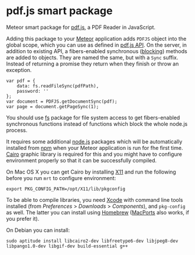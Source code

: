 pdf.js smart package
====================

Meteor smart package for [pdf.js](https://github.com/mozilla/pdf.js), a PDF Reader in JavaScript.

Adding this package to your [Meteor](http://www.meteor.com/) application adds `PDFJS` object into the global scope,
which you can use as defined in [pdf.js API](https://github.com/mozilla/pdf.js/blob/master/src/api.js).
On the server, in addition to existing API, a fibers-enabled synchronous ([blocking](https://github.com/peerlibrary/meteor-blocking))
methods are added to objects. They are named the same, but with a `Sync` suffix. Instead of returning a promise they
return when they finish or throw an exception.

    var pdf = {
        data: fs.readFileSync(pdfPath),
        password: ''
    };
    var document = PDFJS.getDocumentSync(pdf);
    var page = document.getPageSync(1);

You should use [fs](https://github.com/peerlibrary/meteor-fs) package for file system access to get
fibers-enabled synchronous functions instead of functions which block the whole node.js process.

It requires some additional [node.js](http://nodejs.org/) packages which will be automatically installed
from [npm](http://nodejs.org/) when your Meteor application is run for fhe first time.
[Cairo](http://cairographics.org/) graphic library is required for this and you
might have to configure environment properly so that it can be successfully compiled.

On Mac OS X you can get Cairo by installing [X11](http://xquartz.macosforge.org/) and
run the following before you run `mrt` to configure environment:

    export PKG_CONFIG_PATH=/opt/X11/lib/pkgconfig

To be able to compile libraries, you need [Xcode](https://developer.apple.com/xcode/)
with command line tools installed (from _Preferences_ > _Downloads_ > _Components_),
and `pkg-config` as well. The latter you can install using [Homebrew](http://brew.sh/)
([MacPorts](https://www.macports.org/) also works, if you prefer it).

On Debian you can install:

    sudo aptitude install libcairo2-dev libfreetype6-dev libjpeg8-dev libpango1.0-dev libgif-dev build-essential g++
